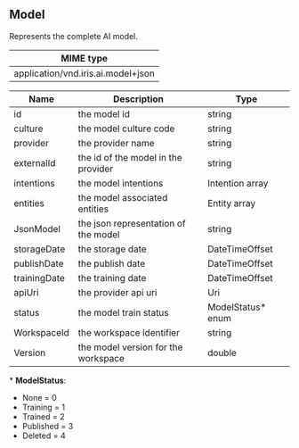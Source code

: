 ## Model

Represents the complete AI model.

| MIME type                                 |
|-------------------------------------------|
| application/vnd.iris.ai.model+json |

| Name                     | Description                                    | Type              |
|--------------------------|------------------------------------------------|-------------------|
| id                       | the model id                                   | string            |
| culture                  | the model culture code                         | string            |
| provider                 | the provider name                              | string            |
| externalId               | the id of the model in the provider            | string            |
| intentions               | the model intentions                           | Intention array   |
| entities                 | the model associated entities                  | Entity array      |
| JsonModel                | the json representation of the model           | string            |
| storageDate              | the storage date                               | DateTimeOffset    |
| publishDate              | the publish date                               | DateTimeOffset    |
| trainingDate             | the training date                              | DateTimeOffset    |
| apiUri                   | the provider api uri                           | Uri               |
| status                   | the model train status                         | ModelStatus* enum  |
| WorkspaceId              | the workspace identifier                       | string            |
| Version                  | the model version for the workspace            | double            |

\* **ModelStatus**:  
- None = 0  
- Training = 1  
- Trained = 2  
- Published = 3  
- Deleted = 4  
